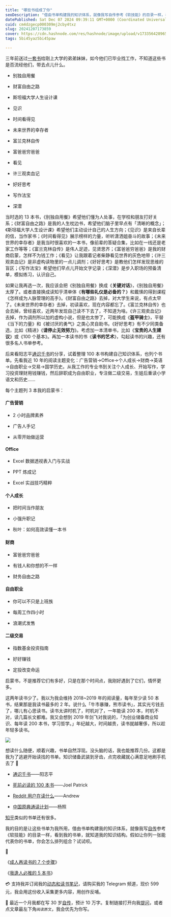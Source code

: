 ```yaml
---
title: "哪些书组成了你"
seoDescription: "借由书单构建我的知识体系，就像我写自传参考《软技能》的目录一样，看到我的书单，就知道我的知识结构。假如让你列一张能代表你的书单，你会怎么排列组合？"
datePublished: Sat Dec 07 2024 09:39:11 GMT+0000 (Coordinated Universal Time)
cuid: cm4dzgecp000309mj2cby4txz
slug: 20241207173859
cover: https://cdn.hashnode.com/res/hashnode/image/upload/v1733564289657/e6ed5ffa-ab0b-4b3e-809a-f61eee6d6259.jpeg
tags: 5bi45yaz5bi45paw

---
```


三年前送过[一套书](https://www.douban.com/doulist/143312275/)给刚上大学的弟弟妹妹，如今他们已毕业找工作，不知道这些书是否流经他们，带去点儿什么。

* 别独自用餐
    
* 财富自由之路
    
* 斯坦福大学人生设计课
    
* 见识
    
* 时间看得见
    
* 未来世界的幸存者
    
* 富兰克林自传
    
* 富爸爸穷爸爸
    
* 看见
    
* 许三观卖血记
    
* 好好思考
    
* 写作法宝
    
* 深潜
    

当时选的 13 本书，《别独自用餐》希望他们懂为人处事，在学校和朋友打好关系；《财富自由之路》是我的人生枕边书，希望他们脑子里早点有「清晰的概念」；《斯坦福大学人生设计课》希望他们主动设计自己的人生方向；《见识》是来自长辈的信，当作家书；《时间看得见》展示榜样的力量，听听潇洒姐奋斗的故事；《未来世界的幸存者》是我当时很喜欢的一本书，像前辈的答疑合集，比如在一线还是老家工作等等；《富兰克林自传》是伟人足迹，见贤思齐；《富爸爸穷爸爸》是我的财商启蒙，怎样不为钱工作；《看见》让我跟着记者柴静看见世界的灰色地带；《许三观卖血记》是非虚构读物里的一点儿调剂；《好好思考》是教他们怎样发现思维的盲区；《写作法宝》希望他们早点儿开始文字记录；《深潜》是步入职场的预备清单，模拟练习，认识自己。

如果让我再选一次，我应该会把《别独自用餐》换成《**关键对话**》，《别独自用餐》太厚了。或者直接换成读知乎清单体《**有哪些礼仪是必备的？**》和戴愫的得到课程《怎样成为人脉管理的高手》。《财富自由之路》去掉，对大学生来说，有点太早了。《未来世界的幸存者》去掉，初读喜欢，现在内容都忘了。《富兰克林自传》也会去掉，曾经喜欢，近两年发现自己读不下去了，不知道为啥。《许三观卖血记》去掉，作为调剂所以加的虚构小说，但是也太惨了，可能换成《**盔甲骑士**》，平替《当下的力量》和《被讨厌的勇气》之类心灵自助书。《好好思考》有不少同类备选，比如《精进》《**请停止无效努力**》。考虑加一本清单书，比如《**宝贵的人生建议**》或《100 个基本》。再加一本读书的书《**读书的艺术**》，勾起读书的兴趣，还有很多名人书单参考。

后来看阳志平[通识千书](https://mp.weixin.qq.com/s/vCqfb8Yi4cCDt4KIXd_csQ)的分享，试着整理 100 本书构建自己知识体系，也列个书单。先看我近 10 年的阅读主题变化：广告营销→Office→个人成长→财商→英语→自由职业→交易→国学历史。从我工作的专业书到关注个人成长、开始写作，学习投资理财用钱赚钱，然后辞职成为自由职业，专注做二级交易，生娃后重读小学语文和历史……

每个主题列 3 本我的启蒙书：

#### 广告营销

* 2 小时品牌素养
    
* 广告人手记
    
* 从零开始做运营
    

#### Office

* Excel 数据透视表入门与实战
    
* PPT 炼成记
    
* Excel 实战技巧精粹
    

#### 个人成长

* 把时间当作朋友
    
* 小强升职记
    
* 秋叶：如何高效读懂一本书
    

#### 财商

* 富爸爸穷爸爸
    
* 有钱人和你想的不一样
    
* 财务自由之路
    

#### 自由职业

* 你可以不只是上班族
    
* 每周工作四小时
    
* 浪潮式发售
    

#### 二级交易

* 指数基金投资指南
    
* 好好赚钱
    
* 定投改变命运
    

启蒙书，不是推荐它们有多好，只是在那个时间点，我刚好遇到了它们，情怀更多。

这两年读书少了。我以为我会维持 2018~2019 年的阅读量，每年至少读 50 本书，结果那是我读书最多的 2 年。说什么「牛市暴赚，熊市读书」，其实光亏钱去了，哪儿有心思读书。读书太讲时机了，时机对了，一年能读 200 本，时机不对，读几篇长文都难。我又会想到 2019 年剑飞对我说的，「为创业储备商业知识、每年读 200 本书，学习哲学。」年纪越大，时间越贵，读书就越奢侈，所以趁年轻多读书。

![](url)

想读什么随便，顺着兴趣，书单自然浮现。没头脑的话，我也能推荐几份。这都是我为了逃避开始读找的书单。知识储备武装到牙齿，点完收藏就心满意足地刷手机去了 🤣

* [通识千书](https://www.douban.com/doulist/154926335/)——阳志平
    
* [死前必读的 100 本书](https://medium.com/world-literature/creating-the-ultimate-list-100-books-to-read-before-you-die-45f1b722b2e5)——Joel Patrick
    
* [Reddit 用户在读什么](https://www.redditreads.com/)——Andrew
    
* [中国原典通读计划](https://www.douban.com/doulist/126588201/)——杨照
    

[知乎](https://www.zhihu.com/question/270883846/answer/1047428882)类似的书单还有很多。

我的目的是让这些书单为我所用，借由书单构建我的知识体系，就像我写[自传](https://mp.weixin.qq.com/s/C7aqovHsoeTgxk5uAEUDRQ)参考《软技能》的目录一样，看到我的书单，就知道我的知识结构。假如让你列一张能代表你的书单，你会怎么排列组合？试试呗。

🔗

《[成人再读书的 7 个步骤](https://mp.weixin.qq.com/s/2ENxDBettmtoWubiSgRDqw)》

《[我逢人必推的 5 本书](https://mp.weixin.qq.com/s/M-zh0-Gtydv1a08sB8-cqg)》

💳 支持我并订阅我的[动态和读书笔记](https://mp.weixin.qq.com/s/A_yK10ktL8Nl7RzsnGwzEg)，请购买我的 Telegram 频道，现价 599 元，我会用这份收入采集更多内容，用创作反哺。

📖 最近一个月我都在写 30 岁[自传](https://mp.weixin.qq.com/s?__biz=MzI3MzU5MDA1OQ==&mid=2247488741&idx=1&sn=3aca11b2f15bcb82156b45c8a69ae937&chksm=eb21a6a1dc562fb7bbf6242bc1a68995eba7b560a49627ac031e129b33aa29a624896186a2a3#rd)，预计 10 万字。复制链接打开向我[提问](https://wj.qq.com/s2/15897499/4fe9/)，或者点文章最左下角`阅读原文`，我会优先为你写。